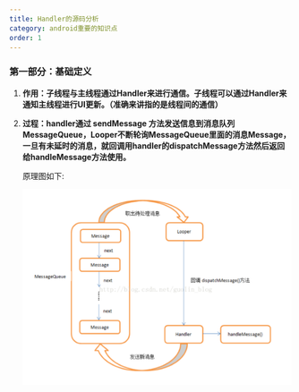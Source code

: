 ```yaml
---
title: Handler的源码分析
category: android重要的知识点
order: 1
---
```




### **第一部分：基础定义**

1. **作用：子线程与主线程通过Handler来进行通信。子线程可以通过Handler来通知主线程进行UI更新。（准确来讲指的是线程间的通信）**

2. **过程：handler通过 sendMessage 方法发送信息到消息队列 MessageQueue，Looper不断轮询MessageQueue里面的消息Message，一旦有未延时的消息，就回调用handler的dispatchMessage方法然后返回给handleMessage方法使用。**

   原理图如下:

   ![](\images\handler原理图.png)

   







